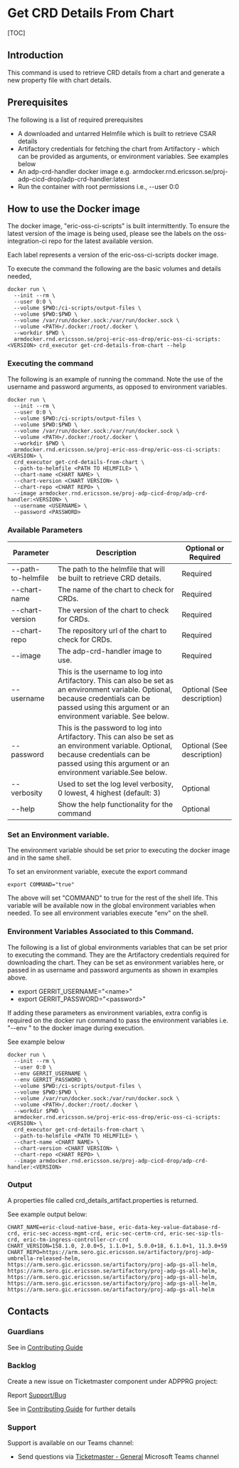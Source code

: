 # Get CRD Details From Chart

[TOC]

## Introduction
This command is used to retrieve CRD details from a chart and generate a new property file with chart details.

## Prerequisites
The following is a list of required prerequisites
- A downloaded and untarred Helmfile which is built to retrieve CSAR details
- Artifactory credentials for fetching the chart from Artifactory - which can be provided as arguments, or environment variables. See examples below
- An adp-crd-handler docker image e.g. armdocker.rnd.ericsson.se/proj-adp-cicd-drop/adp-crd-handler:latest
- Run the container with root permissions i.e., --user 0:0

## How to use the Docker image
The docker image, "eric-oss-ci-scripts" is built intermittently.
To ensure the latest version of the image is being used, please see the labels on the oss-integration-ci
repo for the latest available version.

Each label represents a version of the eric-oss-ci-scripts docker image.

To execute the command the following are the basic volumes and details needed,
```
docker run \
  --init --rm \
  --user 0:0 \
  --volume $PWD:/ci-scripts/output-files \
  --volume $PWD:$PWD \
  --volume /var/run/docker.sock:/var/run/docker.sock \
  --volume <PATH>/.docker:/root/.docker \
  --workdir $PWD \
  armdocker.rnd.ericsson.se/proj-eric-oss-drop/eric-oss-ci-scripts:<VERSION> crd_executor get-crd-details-from-chart --help
 ```

### Executing the command
The following is an example of running the command.
Note the use of the username and password arguments, as opposed to environment variables.
```
docker run \
  --init --rm \
  --user 0:0 \
  --volume $PWD:/ci-scripts/output-files \
  --volume $PWD:$PWD \
  --volume /var/run/docker.sock:/var/run/docker.sock \
  --volume <PATH>/.docker:/root/.docker \
  --workdir $PWD \
  armdocker.rnd.ericsson.se/proj-eric-oss-drop/eric-oss-ci-scripts:<VERSION> \
  crd_executor get-crd-details-from-chart \
  --path-to-helmfile <PATH TO HELMFILE> \
  --chart-name <CHART NAME> \
  --chart-version <CHART VERSION> \
  --chart-repo <CHART REPO> \
  --image armdocker.rnd.ericsson.se/proj-adp-cicd-drop/adp-crd-handler:<VERSION> \
  --username <USERNAME> \
  --password <PASSWORD>
```


### Available Parameters
| Parameter          | Description                                                                                                                                                                                           | Optional or Required       |
|--------------------|-------------------------------------------------------------------------------------------------------------------------------------------------------------------------------------------------------|----------------------------|
| --path-to-helmfile | The path to the helmfile that will be built to retrieve CRD details.                                                                                                                                  | Required                   |
| --chart-name       | The name of the chart to check for CRDs.                                                                                                                                                              | Required                   |
| --chart-version    | The version of the chart to check for CRDs.                                                                                                                                                           | Required                   |
| --chart-repo       | The repository url of the chart to check for CRDs.                                                                                                                                                    | Required                   |
| --image            | The adp-crd-handler image to use.                                                                                                                                                                     | Required                   |
| --username         | This is the username to log into Artifactory. This can also be set as an environment variable. Optional, because credentials can be passed using this argument or an environment variable. See below. | Optional (See description) |
| --password         | This is the password to log into Artifactory. This can also be set as an environment variable. Optional, because credentials can be passed using this argument or an environment variable.See below.  | Optional (See description) |
| --verbosity        | Used to set the log level verbosity, 0 lowest, 4 highest  (default: 3)                                                                                                                                | Optional                   |
| --help             | Show the help functionality for the command                                                                                                                                                           | Optional                   |

### Set an Environment variable.
The environment variable should be set prior to executing the docker image and in the same shell.

To set an environment variable, execute the export command
```
export COMMAND="true"
```
The above will set "COMMAND" to true for the rest of the shell life. This variable will be available now in the global
environment variables when needed. To see all environment variables execute "env" on the shell.

### Environment Variables Associated to this Command.
The following is a list of global environments variables that can be set prior to executing the command.
They are the Artifactory credentials required for downloading the chart.
They can be set as environment variables here, or passed in as username and password arguments as shown in examples above.
  - export GERRIT_USERNAME="\<name>"
  - export GERRIT_PASSWORD="\<password>"

If adding these parameters as environment variables, extra config is required on the docker run command to pass the
environment variables i.e. "--env <VARIABLE>" to the docker image during execution.

See example below
```
docker run \
  --init --rm \
  --user 0:0 \
  --env GERRIT_USERNAME \
  --env GERRIT_PASSWORD \
  --volume $PWD:/ci-scripts/output-files \
  --volume $PWD:$PWD \
  --volume /var/run/docker.sock:/var/run/docker.sock \
  --volume <PATH>/.docker:/root/.docker \
  --workdir $PWD \
  armdocker.rnd.ericsson.se/proj-eric-oss-drop/eric-oss-ci-scripts:<VERSION> \
  crd_executor get-crd-details-from-chart \
  --path-to-helmfile <PATH TO HELMFILE> \
  --chart-name <CHART NAME> \
  --chart-version <CHART VERSION> \
  --chart-repo <CHART REPO> \
  --image armdocker.rnd.ericsson.se/proj-adp-cicd-drop/adp-crd-handler:<VERSION>
```

### Output
A properties file called crd_details_artifact.properties is returned.

See example output below:
```
CHART_NAME=eric-cloud-native-base, eric-data-key-value-database-rd-crd, eric-sec-access-mgmt-crd, eric-sec-certm-crd, eric-sec-sip-tls-crd, eric-tm-ingress-controller-cr-crd
CHART_VERSION=158.1.0, 2.0.0+5, 1.1.0+1, 5.0.0+18, 6.1.0+1, 11.3.0+59
CHART_REPO=https://arm.sero.gic.ericsson.se/artifactory/proj-adp-umbrella-released-helm, https://arm.sero.gic.ericsson.se/artifactory/proj-adp-gs-all-helm, https://arm.sero.gic.ericsson.se/artifactory/proj-adp-gs-all-helm, https://arm.sero.gic.ericsson.se/artifactory/proj-adp-gs-all-helm, https://arm.sero.gic.ericsson.se/artifactory/proj-adp-gs-all-helm, https://arm.sero.gic.ericsson.se/artifactory/proj-adp-gs-all-helm
```

## Contacts

### Guardians

See in [Contributing Guide](../../../Contribution_Guide.md)

### Backlog

Create a new issue on Ticketmaster component under ADPPRG project:

Report [Support/Bug](https://jira-oss.seli.wh.rnd.internal.ericsson.com/browse/IDUN-4091)

See in [Contributing Guide](../../../Contribution_Guide.md) for further details

### Support

Support is available on our Teams channel:

- Send questions via
  [Ticketmaster - General](https://teams.microsoft.com/l/channel/19%3a9f5ed758e3a6405daffee42e0284268b%40thread.skype/General?groupId=1483901a-b5c4-445a-b707-aa7a5d0c1b4c&tenantId=92e84ceb-fbfd-47ab-be52-080c6b87953f)
  Microsoft Teams channel
